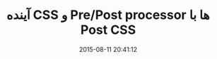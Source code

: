 ---
layout: post
title: "آینده CSS و Pre/Post processor ها با Post CSS"
date: 2015-08-11 20:41:12
section: article
tags: css
link: "http://miladheydari.ir/blog/web-developing/postcss/"
user: "نوید کاشانی"
user_link: "http://navid.kashani.ir/"
---